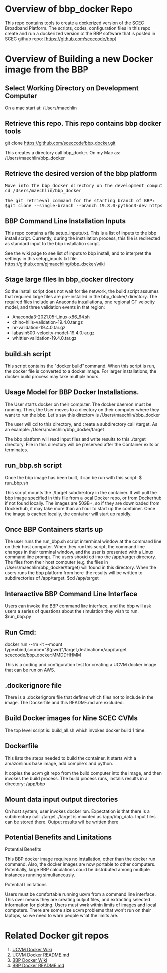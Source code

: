 # Overview of bbp_docker Repo
This repo contains tools to create a dockerized version of the SCEC Broadband Platform. The scripts, codes, configuration files in this repo create and run a dockerized version of the BBP software that is posted in SCEC github repo: [https://github.com/sceccode/bbp]

# Overview of Building a new Docker image from the BBP
## Select Working Directory on Development Computer
On a mac start at:
/Users/maechlin

## Retrieve this repo. This repo contains bbp docker tools
git clone https://github.com/sceccode/bbp_docker.git

This creates a directory call bbp_docker. On my Mac as:
/Users/maechlin/bbp_docker

## Retrieve the desired version of the bbp platform
<pre>
Move into the bbp_docker directory on the development computer.
cd /Users/maechlin/bbp_docker

The git retrieval command for the starting branch of BBP:
$git clone --single-branch --branch 19.8.0-python3-dev https://github.com/sceccode/bbp.git
</pre>

## BBP Command Line Installation Inputs
This repo contains a file setup_inputs.txt. This is a list of inputs to the bbp install script. Currently, during the installation process, this file is redirected as standard input to the bbp installation script.

See the wiki page to see list of inputs to bbp install, and to interpret the settings in this setup_inputs.txt file.
https://github.com/pjmaechling/bbp_docker/wiki

## Stage large files in bbp_docker directory
So the install script does not wait for the network, the build script assumes
that required large files are pre-installed in the bbp_docker/ directory.
The required files include an Anaconda installationa, one regional GT velocity model, and three validation events in that region:
- Anaconda3-2021.05-Linux-x86_64.sh
- chino-hills-validation-19.4.0.tar.gz
- nr-validation-19.4.0.tar.gz
- labasin500-velocity-model-19.4.0.tar.gz
- whittier-validation-19.4.0.tar.gz

## build.sh script
This script contains the "docker build" command. When this script is run, the docker file is converted to a docker image. For larger installations, the docker build process may take multiple hours.

## Usage Model for BBP Docker Installations.
The User starts docker on their computer. The docker daemon must be running. Then, the User moves to a directory on their computer where they want to run the bbp. Let's say this directory is /Users/maechlin/bbp_docker

The user will cd to this directory, and create a subdirectory call /target. As an example:
/Users/maechlin/bbp_docker/target

The bbp platform will read input files and write results to this ./target directory. File in this directory will be preserved after the Container exits or terminates.

## run_bbp.sh script
Once the bbp image has been built, it can be run with this script:
$ run_bbp.sh

This script mounts the ./target subdirectory in the container. It will pull the bbp image specified in this file from a local Docker repo, or from Dockerhub if not found locally. The images are 50GB+, so if they are downloaded from Dockerhub, it may take more than an hour to start up the container. Once the image is cached locally, the container will start up rapidly.

## Once BBP Containers starts up
The user runs the run_bbp.sh script in terminal window at the command line on their host computer. When they run this script, the command line changes in their terminal window, and the user is presented with a Linux command line prompt. The users should cd into the /app/target directory. The files from their host computer (e.g. the files in /Users/maechlin/bbp_docker/target) will found in this directory. When the users runs the bbp platform from here, the results will be written to subdirectories of /app/target.
$cd /app/target

## Interaactive BBP Command Line Interface
Users can invoke the BBP command line interface, and the bbp will ask users a series of questions about the simulation they wish to run. 
$run_bbp.py

## Run Cmd:
docker run --rm -it --mount type=bind,source="$(pwd)"/target,destination=/app/target  sceccode/bbp_docker:MMDDHHMM

This is a coding and configuration test for creating a UCVM docker image that can be run on AWS.

## .dockerignore file
There is a .dockerignore file that defines which files not to include in the image. The Dockerfile and this README.md are excluded.

## Build Docker images for Nine SCEC CVMs
The top level script is: build_all.sh which invokes docker build 1 time.

## Dockerfile
This lists the steps needed to build the container. It starts with a amazonlinux base image, add compilers and python.

It copies the ucvm git repo from the build computer into the image, and then invokes the build process. The build process runs, installs results in a directory: /app/bbp

## Mount data input output directories
On host system, user invokes docker run. Expectation is that there is a subdirectory call ./target
./target is mounted as /app/bbp_data.
Input files can be stored there.
Output results will be written there

## Potential Benefits and Limitations

Potential Benefits 

This BBP docker image requires no installation, other than the docker run command. Also, the docker images are now portable to other computers. Potentially, large BBP calculations could be distributed among multiple instances running simultaneously.

Potential Limitations

Users must be comfortable running ucvm from a command line interface. This over means they are creating output files, and extracting selected information for plotting. Users must work within limits of images and local computers. There are some size ucvm problems that won't run on their laptops, so we need to warn people what the limits are.

# Related Docker git repos
1. [UCVM Docker Wiki](https://github.com/sceccode/ucvm_docker/wiki)
2. [UCVM Docker README.md](https://github.com/sceccode/ucvm_docker)
3. [BBP Docker Wiki](https://github.com/sceccode/bbp_docker/wiki)
4. [BBP Docker README.md](https://github.com/sceccode/bbp_docker)
